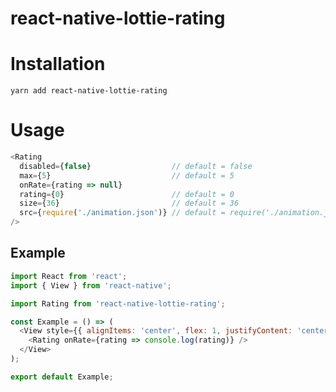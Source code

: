 # react-native-lottie-rating

# Installation
`yarn add react-native-lottie-rating`

# Usage
```javascript
<Rating
  disabled={false}                  // default = false
  max={5}                           // default = 5
  onRate={rating => null}
  rating={0}                        // default = 0
  size={36}                         // default = 36
  src={require('./animation.json')} // default = require('./animation.json')
/>
```

## Example
```javascript
import React from 'react';
import { View } from 'react-native';

import Rating from 'react-native-lottie-rating';

const Example = () => (
  <View style={{ alignItems: 'center', flex: 1, justifyContent: 'center' }}>
    <Rating onRate={rating => console.log(rating)} />
  </View>
);

export default Example;
```
